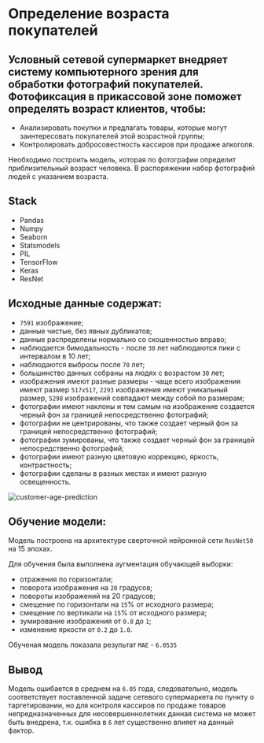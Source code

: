 # Определение возраста покупателей

## Условный сетевой супермаркет внедряет систему компьютерного зрения для обработки фотографий покупателей. Фотофиксация в прикассовой зоне поможет определять возраст клиентов, чтобы:
- Анализировать покупки и предлагать товары, которые могут заинтересовать покупателей этой возрастной группы;
- Контролировать добросовестность кассиров при продаже алкоголя.

Необходимо построить модель, которая по фотографии определит приблизительный возраст человека. В распоряжении набор фотографий людей с указанием возраста.

## Stack
- Pandas
- Numpy
- Seaborn
- Statsmodels
- PIL 
- TensorFlow
- Keras
- ResNet

## Исходные данные содержат:

- `7591` изображение;
- данные чистые, без явных дубликатов;
- данные распределены нормально со скошенностью вправо;
- наблюдается бимодальность - после `30` лет наблюдаются пики с интервалом в 10 лет;
- наблюдаются выбросы после `70` лет;
- большинство данных собраны на людях с возрастом `30` лет;
- изображения имеют разные размеры - чаще всего изображения имеют размер `517х517`, `2293` изображения имеют уникальный размер, `5298` изображений совпадают между собой по размерам;
- фотографии имеют наклоны и тем самым на изображение создается черный фон за границей непосредственно фотографий;
- фотографии не центрированы, что также создает черный фон за границей непосредственно фотографий;
- фотографии зумированы, что также создает черный фон за границей непосредственно фотографий;
- фотографии имеют разную цветовую коррекцию, яркость, контрастность;
- фотографии сделаны в разных местах и имеют разную освещенность.

![customer-age-prediction](https://user-images.githubusercontent.com/94479037/176996229-b18dd748-bb86-48a2-9db6-2c9c0588ab0b.png)

## Обучение модели: 

Модель построена на архитектуре сверточной нейронной сети `ResNet50` на 15 эпохах.

Для обучения была выполнена аугментация обучающей выборки:

- отражения по горизонтали;
- поворота изображения на `20` градусов;
- повороты изображений на 20 градусов;
- смещение по горизонтали на `15`% от исходного размера;
- смещение по вертикали на `15`% от исходного размера;
- зумирование изображения от `0.8` до `1`;
- изменение яркости от `0.2` до `1.0`.

Обученая модель показала результат `MAE` - `6.0535`


## Вывод

Модель ошибается в среднем на `6.05` года, следовательно, модель соответствует поставленной задаче сетевого супермаркета по пункту о таргетировании, но для контроля кассиров по продаже товаров непредназначенных для несовершеннолетних данная система не может быть внедрена, т.к. ошибка в `6` лет существенно влияет на данный фактор.

